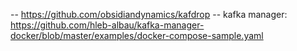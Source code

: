 -- https://github.com/obsidiandynamics/kafdrop
-- kafka manager: https://github.com/hleb-albau/kafka-manager-docker/blob/master/examples/docker-compose-sample.yaml
